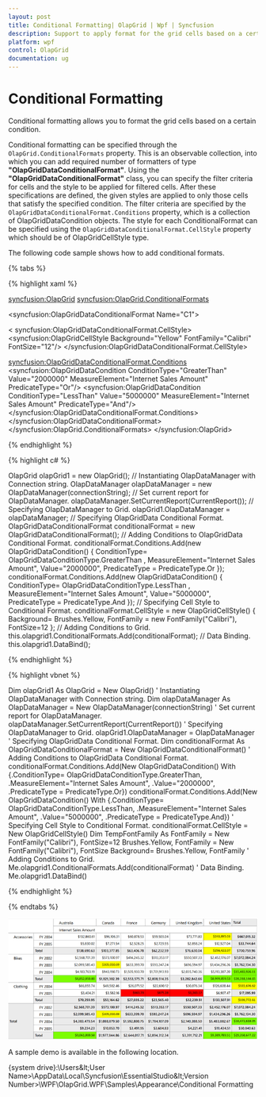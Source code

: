 ```yaml
---
layout: post
title: Conditional Formatting| OlapGrid | Wpf | Syncfusion
description: Support to apply format for the grid cells based on a certain condition in OLAP Grid control | Syncfusion
platform: wpf
control: OlapGrid
documentation: ug
---
```


# Conditional Formatting

Conditional formatting allows you to format the grid cells based on a certain condition.
 
Conditional formatting can be specified through the `OlapGrid.ConditionalFormats` property. This is an observable collection, into which you can add required number of formatters of type **"OlapGridDataConditionalFormat"**. Using the **"OlapGridDataConditionalFormat"** class, you can specify the filter criteria for cells and the style to be applied for filtered cells. After these specifications are defined, the given styles are applied to only those cells that satisfy the specified condition. The filter criteria are specified by the `OlapGridDataConditionalFormat.Conditions` property, which is a collection of OlapGridDataCondition objects. The style for each ConditionalFormat can be specified using the `OlapGridDataConditionalFormat.CellStyle` property which should be of OlapGridCellStyle type.

The following code sample shows how to add conditional formats.

{% tabs %}
  
{% highlight xaml %}

<syncfusion:OlapGrid>
<syncfusion:OlapGrid.ConditionalFormats> 
<!-- Adding Conditions -->                       
<syncfusion:OlapGridDataConditionalFormat Name="C1">
<!-- Specifying Cell Style -->
< syncfusion:OlapGridDataConditionalFormat.CellStyle>
<syncfusion:OlapGridCellStyle Background="Yellow" FontFamily="Calibri" FontSize="12"/>
</syncfusion:OlapGridDataConditionalFormat.CellStyle>
<!-- Specfying Conditions --> 
<syncfusion:OlapGridDataConditionalFormat.Conditions>
<syncfusion:OlapGridDataCondition ConditionType="GreaterThan" Value="2000000" MeasureElement="Internet Sales Amount" PredicateType="Or"/>
<syncfusion:OlapGridDataCondition ConditionType="LessThan" Value="5000000" MeasureElement="Internet Sales Amount" PredicateType="And"/>
</syncfusion:OlapGridDataConditionalFormat.Conditions>
</syncfusion:OlapGridDataConditionalFormat>                        
</syncfusion:OlapGrid.ConditionalFormats>
</syncfusion:OlapGrid>  

{% endhighlight %}

{% highlight c# %}

OlapGrid olapGrid1 = new OlapGrid();
// Instantiating OlapDataManager with Connection string.
OlapDataManager olapDataManager = new OlapDataManager(connectionString);
// Set current report for OlapDataManager.
olapDataManager.SetCurrentReport(CurrentReport());
// Specifying OlapDataManager to Grid.
olapGrid1.OlapDataManager = olapDataManager;
// Specifying OlapGridData Conditional Format.
OlapGridDataConditionalFormat conditionalFormat = new OlapGridDataConditionalFormat();
// Adding Conditions to OlapGridData Conditional Format.
conditionalFormat.Conditions.Add(new OlapGridDataCondition() { 
ConditionType= OlapGridDataConditionType.GreaterThan , 
MeasureElement="Internet Sales Amount",
Value="2000000",
PredicateType = PredicateType.Or });
conditionalFormat.Conditions.Add(new OlapGridDataCondition() { 
ConditionType= OlapGridDataConditionType.LessThan , 
MeasureElement="Internet Sales Amount",
Value="5000000",
PredicateType = PredicateType.And });
// Specifying Cell Style to Conditional Format.
conditionalFormat.CellStyle = new OlapGridCellStyle() { Background= Brushes.Yellow, FontFamily = new FontFamily("Calibri"), FontSize=12 };
// Adding Conditions to Grid.
this.olapgrid1.ConditionalFormats.Add(conditionalFormat);
// Data Binding.
this.olapgrid1.DataBind();

{% endhighlight %}

{% highlight vbnet %}

Dim olapGrid1 As OlapGrid = New OlapGrid()
' Instantiating OlapDataManager with Connection string.
Dim olapDataManager As OlapDataManager = New OlapDataManager(connectionString)
' Set current report for OlapDataManager.
olapDataManager.SetCurrentReport(CurrentReport())
' Specifying OlapDataManager to Grid.
olapGrid1.OlapDataManager = OlapDataManager
' Specifying OlapGridData Conditional Format.
Dim conditionalFormat As OlapGridDataConditionalFormat = New OlapGridDataConditionalFormat()
' Adding Conditions to OlapGridData Conditional Format.
conditionalFormat.Conditions.Add(New OlapGridDataCondition() With {.ConditionType= OlapGridDataConditionType.GreaterThan, .MeasureElement="Internet Sales Amount", .Value="2000000", .PredicateType = PredicateType.Or})
conditionalFormat.Conditions.Add(New OlapGridDataCondition() With {.ConditionType= OlapGridDataConditionType.LessThan, .MeasureElement="Internet Sales Amount", .Value="5000000", .PredicateType = PredicateType.And})
' Specifying Cell Style to Conditional Format.
conditionalFormat.CellStyle = New OlapGridCellStyle()
Dim TempFontFamily As FontFamily = New FontFamily("Calibri"), FontSize=12
Brushes.Yellow, FontFamily = New FontFamily("Calibri"), FontSize
Background= Brushes.Yellow, FontFamily
' Adding Conditions to Grid.
Me.olapgrid1.ConditionalFormats.Add(conditionalFormat)
' Data Binding.
Me.olapgrid1.DataBind()

{% endhighlight %}

{% endtabs %}

![Conditional formats applied in OlapGrid](Conditional-Formatting_images/Conditional-Formatting_img1.png)

A sample demo is available in the following location.

{system drive}:\Users\&lt;User Name&gt;\AppData\Local\Syncfusion\EssentialStudio\&lt;Version Number&gt;\WPF\OlapGrid.WPF\Samples\Appearance\Conditional Formatting


